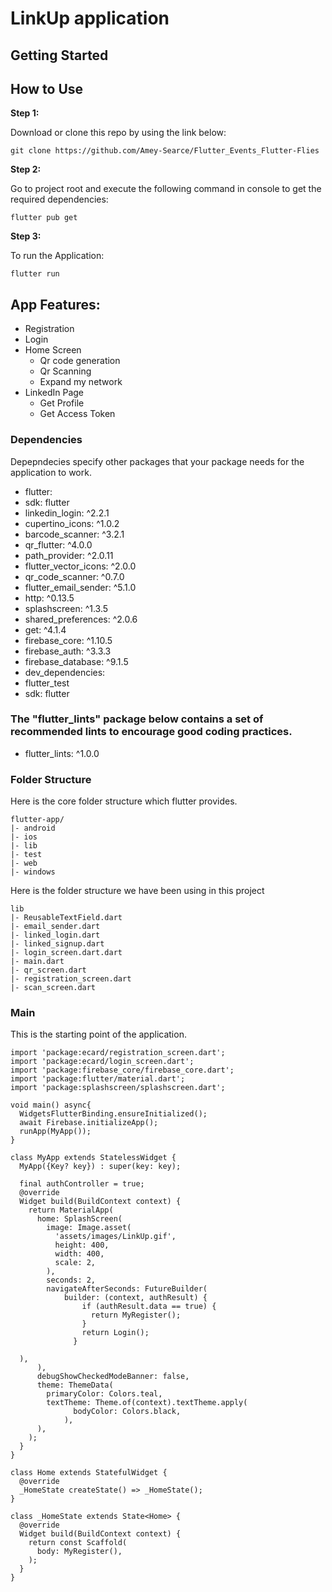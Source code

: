 # LinkUp application



## Getting Started



## How to Use 

**Step 1:**

Download or clone this repo by using the link below:

```
git clone https://github.com/Amey-Searce/Flutter_Events_Flutter-Flies
```

**Step 2:**

Go to project root and execute the following command in console to get the required dependencies: 

```
flutter pub get 
```

**Step 3:**

To run the Application:

```
flutter run
```


## App Features:

* Registration
* Login
* Home Screen 
  * Qr code generation
  * Qr Scanning 
  * Expand my network
* LinkedIn Page
  * Get Profile
  * Get Access Token
  
### Dependencies

Depepndecies specify other packages that your package needs for the application to work.

* flutter:
* sdk: flutter
* linkedin_login: ^2.2.1
* cupertino_icons: ^1.0.2
* barcode_scanner: ^3.2.1
* qr_flutter: ^4.0.0
* path_provider: ^2.0.11
* flutter_vector_icons: ^2.0.0
* qr_code_scanner: ^0.7.0
* flutter_email_sender: ^5.1.0
* http: ^0.13.5
* splashscreen: ^1.3.5
* shared_preferences: ^2.0.6
* get: ^4.1.4
* firebase_core: ^1.10.5
* firebase_auth: ^3.3.3
* firebase_database: ^9.1.5
* dev_dependencies:
* flutter_test
* sdk: flutter

### The "flutter_lints" package below contains a set of recommended lints to encourage good coding practices. 
* flutter_lints: ^1.0.0


### Folder Structure
Here is the core folder structure which flutter provides.

```
flutter-app/
|- android
|- ios
|- lib
|- test
|- web
|- windows

```

Here is the folder structure we have been using in this project

```
lib
|- ReusableTextField.dart
|- email_sender.dart
|- linked_login.dart
|- linked_signup.dart
|- login_screen.dart.dart
|- main.dart
|- qr_screen.dart
|- registration_screen.dart
|- scan_screen.dart
```

### Main

This is the starting point of the application.

```
import 'package:ecard/registration_screen.dart';
import 'package:ecard/login_screen.dart';
import 'package:firebase_core/firebase_core.dart';
import 'package:flutter/material.dart';
import 'package:splashscreen/splashscreen.dart';

void main() async{
  WidgetsFlutterBinding.ensureInitialized();
  await Firebase.initializeApp();
  runApp(MyApp());
}

class MyApp extends StatelessWidget {
  MyApp({Key? key}) : super(key: key);

  final authController = true;
  @override
  Widget build(BuildContext context) {
    return MaterialApp(
      home: SplashScreen(
        image: Image.asset(
          'assets/images/LinkUp.gif',
          height: 400,
          width: 400,
          scale: 2,
        ),
        seconds: 2,
        navigateAfterSeconds: FutureBuilder(
            builder: (context, authResult) {
                if (authResult.data == true) {
                  return MyRegister();
                }
                return Login();
              }

  ),
      ),
      debugShowCheckedModeBanner: false,
      theme: ThemeData(
        primaryColor: Colors.teal,
        textTheme: Theme.of(context).textTheme.apply(
              bodyColor: Colors.black,
            ),
      ),
    );
  }
}

class Home extends StatefulWidget {
  @override
  _HomeState createState() => _HomeState();
}

class _HomeState extends State<Home> {
  @override
  Widget build(BuildContext context) {
    return const Scaffold(
      body: MyRegister(),
    );
  }
}
```

